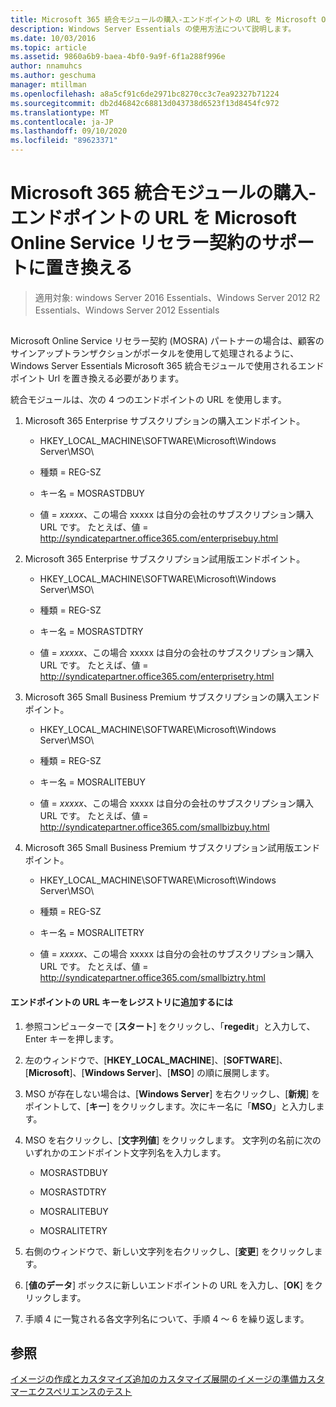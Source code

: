 ```yaml
---
title: Microsoft 365 統合モジュールの購入-エンドポイントの URL を Microsoft Online Service リセラー契約のサポートに置き換える
description: Windows Server Essentials の使用方法について説明します。
ms.date: 10/03/2016
ms.topic: article
ms.assetid: 9860a6b9-baea-4bf0-9a9f-6f1a288f996e
author: nnamuhcs
ms.author: geschuma
manager: mtillman
ms.openlocfilehash: a8a5cf91c6de2971bc8270cc3c7ea92327b71224
ms.sourcegitcommit: db2d46842c68813d043738d6523f13d8454fc972
ms.translationtype: MT
ms.contentlocale: ja-JP
ms.lasthandoff: 09/10/2020
ms.locfileid: "89623371"
---
```

# <a name="replace-microsoft-365-integration-module-buy-try-endpoint-url-in-support-of-microsoft-online-service-reseller-agreement"></a>Microsoft 365 統合モジュールの購入-エンドポイントの URL を Microsoft Online Service リセラー契約のサポートに置き換える

>適用対象: windows Server 2016 Essentials、Windows Server 2012 R2 Essentials、Windows Server 2012 Essentials

##  <a name="BKMK_O365"></a>
 Microsoft Online Service リセラー契約 (MOSRA) パートナーの場合は、顧客のサインアップトランザクションがポータルを使用して処理されるように、Windows Server Essentials Microsoft 365 統合モジュールで使用されるエンドポイント Url を置き換える必要があります。

 統合モジュールは、次の 4 つのエンドポイントの URL を使用します。

1.  Microsoft 365 Enterprise サブスクリプションの購入エンドポイント。

    -   HKEY_LOCAL_MACHINE\SOFTWARE\Microsoft\Windows Server\MSO\

    -   種類 = REG-SZ

    -   キー名 = MOSRASTDBUY

    -   値 = *xxxxx*、この場合 xxxxx は自分の会社のサブスクリプション購入 URL です。 たとえば、値 = http://syndicatepartner.office365.com/enterprisebuy.html

2.  Microsoft 365 Enterprise サブスクリプション試用版エンドポイント。

    -   HKEY_LOCAL_MACHINE\SOFTWARE\Microsoft\Windows Server\MSO\

    -   種類 = REG-SZ

    -   キー名 = MOSRASTDTRY

    -   値 = *xxxxx*、この場合 xxxxx は自分の会社のサブスクリプション購入 URL です。 たとえば、値 = http://syndicatepartner.office365.com/enterprisetry.html

3.  Microsoft 365 Small Business Premium サブスクリプションの購入エンドポイント。

    -   HKEY_LOCAL_MACHINE\SOFTWARE\Microsoft\Windows Server\MSO\

    -   種類 = REG-SZ

    -   キー名 = MOSRALITEBUY

    -   値 = *xxxxx*、この場合 xxxxx は自分の会社のサブスクリプション購入 URL です。 たとえば、値 = http://syndicatepartner.office365.com/smallbizbuy.html

4.  Microsoft 365 Small Business Premium サブスクリプション試用版エンドポイント。

    -   HKEY_LOCAL_MACHINE\SOFTWARE\Microsoft\Windows Server\MSO\

    -   種類 = REG-SZ

    -   キー名 = MOSRALITETRY

    -   値 = *xxxxx*、この場合 xxxxx は自分の会社のサブスクリプション購入 URL です。 たとえば、値 = http://syndicatepartner.office365.com/smallbiztry.html

#### <a name="to-add-an-endpoint-url-key-to-the-registry"></a>エンドポイントの URL キーをレジストリに追加するには

1.  参照コンピューターで [**スタート**] をクリックし、「**regedit**」と入力して、Enter キーを押します。

2.  左のウィンドウで、[**HKEY_LOCAL_MACHINE**]、[**SOFTWARE**]、[**Microsoft**]、[**Windows Server**]、[**MSO**] の順に展開します。

3.  MSO が存在しない場合は、[**Windows Server**] を右クリックし、[**新規**] をポイントして、[**キー**] をクリックします。次にキー名に「**MSO**」と入力します。

4.  MSO を右クリックし、[**文字列値**] をクリックします。 文字列の名前に次のいずれかのエンドポイント文字列名を入力します。

    -   MOSRASTDBUY

    -   MOSRASTDTRY

    -   MOSRALITEBUY

    -   MOSRALITETRY

5.  右側のウィンドウで、新しい文字列を右クリックし、[**変更**] をクリックします。

6.  [**値のデータ**] ボックスに新しいエンドポイントの URL を入力し、[**OK**] をクリックします。

7.  手順 4 に一覧される各文字列名について、手順 4 ～ 6 を繰り返します。

## <a name="see-also"></a>参照

 [イメージの作成とカスタマイズ追加の](Creating-and-Customizing-the-Image.md)[カスタマイズ](Additional-Customizations.md)[展開のイメージの準備](Preparing-the-Image-for-Deployment.md)[カスタマーエクスペリエンスのテスト](Testing-the-Customer-Experience.md)

